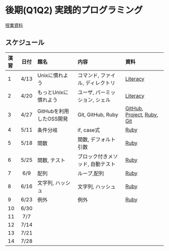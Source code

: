 # 後期(Q1Q2) 実践的プログラミング

[授業資料](https://sccp2016.github.io "授業資料")

## スケジュール

|演習 |日付   |題名                  |内容                             |資料     |
|:---|:-----:|:--------------------|:-------------------------------|:---------|
|1   |4/13   | Unixに慣れよう      | コマンド, ファイル, ディレクトリ | [Literacy](https://hackmd.io/AwZgpgjAZgTA7AVgLTAEZTkgLAgHJgQxF2SiyzAJjGCjESA=) |
|2   |4/20   | もっとUnixに慣れよう| ユーザ, パーミッション, シェル | [Literacy](https://hackmd.io/AwZgpgjAZgTA7AVgLTAEZTkgLAgHJgQxF2SiyzAJjGCjESA=) |
|3   |4/27  | GitHubを利用したOSS開発 | Git, GitHub, Ruby | [GitHub](https://gist.github.com/RomTin/8780e7b1287371f2394ca5680a594f40#4-fork-a-repository), [Project](https://github.com/sccp2017/defective-project), [Ruby](http://nbviewer.jupyter.org/github/SCCP2016/Document-rubytutorial-on-jupyter/tree/master/chapter1/), [Git](https://romtin.gitbooks.io/gittutorial-for-sccp2016/content/) |
|4   |5/11  | 条件分岐           | if, case式       | [Ruby](http://nbviewer.jupyter.org/github/SCCP2016/Document-rubytutorial-on-jupyter/tree/master/chapter2/)   |
|5   |5/18  | 関数  | 関数, デフォルト引数 | [Ruby](http://nbviewer.jupyter.org/github/SCCP2016/Document-rubytutorial-on-jupyter/tree/master/chapter3/)     |
|6   |5/25  | 関数, テスト | ブロック付きメソッド, 自動テスト | [Ruby](http://nbviewer.jupyter.org/github/SCCP2016/Document-rubytutorial-on-jupyter/tree/master/chapter3/) |
|7   |6/9  | 配列 | ループ,配列 | [Ruby](http://nbviewer.jupyter.org/github/SCCP2016/Document-rubytutorial-on-jupyter/tree/master/chapter4/) |
|8   |6/16   | 文字列, ハッシュ   | 文字列, ハッシュ | [Ruby](http://nbviewer.jupyter.org/github/SCCP2016/Document-rubytutorial-on-jupyter/tree/master/chapter4/) |
|9   |6/23  | 例外  | 例外       | [Ruby](http://nbviewer.jupyter.org/github/SCCP2016/Document-rubytutorial-on-jupyter/tree/master/chapter5/) |
|10  |6/30  |  | | |
|11  |7/7   |  | | |
|12  |7/14  |  | | |
|13  |7/21  |  | | |
|14  |7/28  |  | | |

